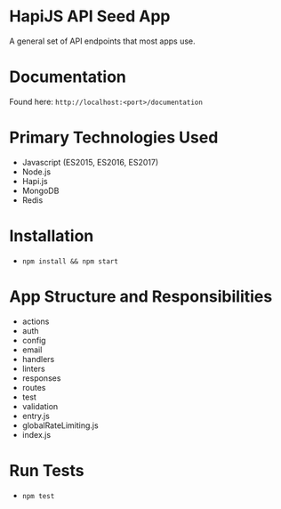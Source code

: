 # HapiJS API Seed App
A general set of API endpoints that most apps use.

# Documentation
Found here: `http://localhost:<port>/documentation`

# Primary Technologies Used
- Javascript (ES2015, ES2016, ES2017)
- Node.js
- Hapi.js
- MongoDB
- Redis

# Installation
- `npm install && npm start`

# App Structure and Responsibilities
- actions
- auth
- config
- email
- handlers
- linters
- responses
- routes
- test
- validation
- entry.js
- globalRateLimiting.js
- index.js

# Run Tests
- `npm test`
